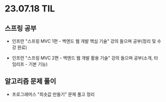 # 23.07.18 TIL

## 스프링 공부

- 인프런 "스프링 MVC 1편 - 백엔드 웹 개발 핵심 기술" 강의 들으며 공부(정리 및 수강 완료)

- 인프런 "스프링 MVC 2편 - 백엔드 웹 개발 활용 기술" 강의 들으며 공부(소개, 타임리프 - 기본 기능)

## 알고리즘 문제 풀이

- 프로그래머스 "최솟값 만들기" 문제 풀고 정리
